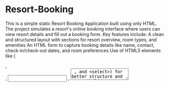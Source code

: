 # Resort-Booking
This is a simple static Resort Booking Application built using only HTML. The project simulates a resort's online booking interface where users can view resort details and fill out a booking form.
Key features include:
A clean and structured layout with sections for resort overview, room types, and amenities
An HTML form to capture booking details like name, contact, check-in/check-out dates, and room preferences
Use of HTML5 elements like (<form> , <section> , <input> , <textarea> , and <select>) for better structure and accessibility
Designed as a frontend-only project — no CSS, JavaScript, or backend integration involved
This project demonstrates a basic understanding of HTML structure, semantic tags, and form creation for user input collection in a real-world context.
